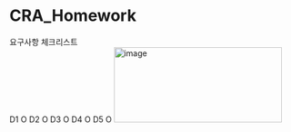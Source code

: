 # CRA_Homework

요구사항 체크리스트	
D1	O
D2	O
D3	O
D4	O
D5	O
<img width="295" height="133" alt="image" src="https://github.com/user-attachments/assets/b60fbe9b-5170-43d6-bcfc-a6e8912aa4a1" />
